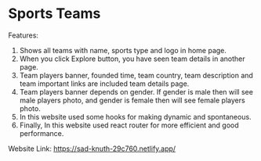 # Sports Teams

Features:
1. Shows all teams with name, sports type and logo in home page.
2. When you click Explore button, you have seen team details in another page.
3. Team players banner, founded time, team country, team description and team important links are included team details page.
4. Team players banner depends on gender. If gender is male then will see male players photo, and gender is female then will see female players photo.
5. In this website used some hooks for making dynamic and spontaneous.
6. Finally, In this website used react router for more efficient and good performance.

Website Link:  https://sad-knuth-29c760.netlify.app/
